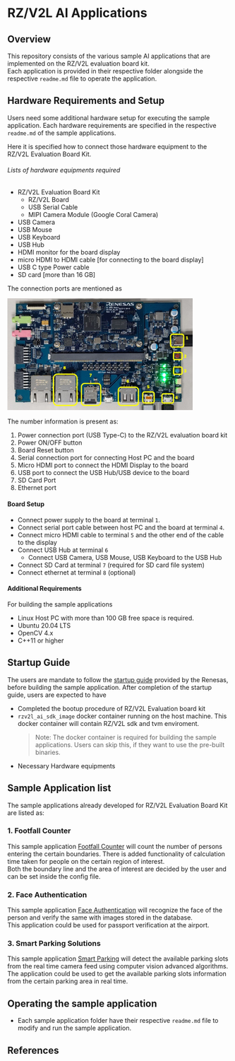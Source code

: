 # RZ/V2L AI Applications 

## Overview
This repository consists of the various sample AI applications that are implemented on the RZ/V2L evaluation board kit.\
Each application is provided in their respective folder alongside the respective `readme.md` file to operate the application.

## Hardware Requirements and Setup

Users need some additional hardware setup for executing the sample application. 
Each hardware requirements are specified in the respective `readme.md` of the sample applications.

Here it is specified how to connect those hardware equipment to the RZ/V2L Evaluation Board Kit.

###### Lists of hardware equipments required
- RZ/V2L Evaluation Board Kit
    - RZ/V2L Board
    - USB Serial Cable
    - MIPI Camera Module (Google Coral Camera)
- USB Camera 
- USB Mouse 
- USB Keyboard
- USB Hub 
- HDMI monitor for the board display
- micro HDMI to HDMI cable [for connecting to the board display]
- USB C type Power cable
- SD card [more than 16 GB] 

The connection ports are mentioned as 


<img src=./git_images/rzv2l_connection.JPG width="420">

The number information is present as:
1. Power connection port (USB Type-C) to the RZ/V2L evaluation board kit
2. Power ON/OFF button
3. Board Reset button
4. Serial connection port for connecting Host PC and the board
5. Micro HDMI port to connect the HDMI Display to the board
6. USB port to connect the USB Hub/USB device to the board
7. SD Card Port
8. Ethernet port  

#### Board Setup
- Connect power supply to the board at terminal `1`.
- Connect serial port cable between host PC and the board at terminal `4`.
- Connect micro HDMI cable to terminal `5` and the other end of the cable to the display
- Connect USB Hub at terminal `6`
    - Connect USB Camera, USB Mouse, USB Keyboard to the USB Hub
- Connect SD Card at terminal `7` (required for SD card file system)
- Connect ethernet at terminal `8` (optional)

#### Additional Requirements

For building the sample applications
- Linux Host PC with more than 100 GB free space is required.
- Ubuntu 20.04 LTS
- OpenCV 4.x
- C++11 or higher



## Startup Guide

The users are mandate to follow the [startup guide]() provided by the Renesas, before building the sample application.
After completion of the startup guide, users are expected to have
- Completed the bootup procedure of RZ/V2L Evaluation board kit
- `rzv2l_ai_sdk_image` docker container running on the host machine. This docker container will contain RZ/V2L sdk and tvm enviroment.
    >Note: The docker container is required for building the sample applications. Users can skip this, if they want to use the pre-built binaries.
- Necessary Hardware equipments

## Sample Application list
The sample applications already developed for RZ/V2L Evaluation Board Kit are listed as:

### 1. Footfall Counter 

This sample application [Footfall Counter](./Q01_footfall_counter) will count the number of persons entering the certain boundaries. There is added functionality of calculation time taken for people on the certain region of interest.\
Both the boundary line and the area of interest are decided by the user and can be set inside the config file.

### 2. Face Authentication

This sample application [Face Authentication](./Q02_face_authentication) will recognize the face of the person and verify the same with images stored in the database.\
This application could be used for passport verification at the airport.

### 3. Smart Parking Solutions

This sample application [Smart Parking](./Q03_smart_parking) will detect the available parking slots from the real time camera feed using computer vision advanced algorithms.\
The application could be used to get the available parking slots information from the certain parking area in real time.

## Operating the sample application
- Each sample application folder have their respective `readme.md` file to modify and run the sample application.

## References